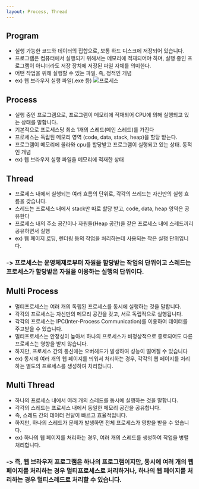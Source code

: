 ```yaml
---
layout: Process, Thread
---
```


## Program
- 실행 가능한 코드와 데이터의 집합으로, 보통 하드 디스크에 저장되어 있습니다.
- 프로그램은 컴퓨터에서 실행되기 위해서는 메모리에 적재되어야 하며, 실행 중인 프로그램이 아니더라도 저장 장치에 저장된 파일 자체를 의미한다.
- 어떤 작업을 위해 실행할 수 있는 파일. 즉, 정적인 개념
- ex) 웹 브라우저 실행 파일(.exe 등)
![프로세스](https://gmlwjd9405.github.io/images/os-process-and-thread/process.png)
## Process
- 실행 중인 프로그램으로, 프로그램이 메모리에 적재되어 CPU에 의해 실행되고 있는 상태를 말합니다.
- 기본적으로 프로세스당 최소 1개의 스레드(메인 스레드)를 가진다
- 프로세스는 독립된 메모리 영역 (code, data, stack, heap)을 할당 받는다.
- 프로그램이 메모리에 올라와 cpu를 할당받고 프로그램이 실행되고 있는 상태. 동적인 개념
- ex) 웹 브라우저 실행 파일을 메모리에 적재한 상태

## Thread
- 프로세스 내에서 실행되는 여러 흐름의 단위로, 각각의 쓰레드는 자신만의 실행 흐름을 갖습니다.
- 스레드는 프로세스 내에서 stack만 따로 할당 받고, code, data, heap 영역은 공유한다
- 프로세스 내의 주소 공간이나 자원들(Heap 공간)을 같은 프로세스 내에 스레드끼리 공유하면서 실행
- ex)  웹 페이지 로딩, 렌더링 등의 작업을 처리하는데 사용되는 작은 실행 단위입니다.

### -> 프로세스는 운영체제로부터 자원을 할당받는 작업의 단위이고 스레드는 프로세스가 할당받은 자원을 이용하는 실행의 단위이다.

## Multi Process
- 멀티프로세스는 여러 개의 독립된 프로세스를 동시에 실행하는 것을 말합니다.
- 각각의 프로세스는 자신만의 메모리 공간을 갖고, 서로 독립적으로 실행됩니다.
- 각각의 프로세스는 IPC(Inter-Process Communication)를 이용하여 데이터를 주고받을 수 있습니다.
- 멀티프로세스는 안정성이 높아서 하나의 프로세스가 비정상적으로 종료되어도 다른 프로세스는 영향을 받지 않습니다.
- 하지만, 프로세스 간의 통신에는 오버헤드가 발생하여 성능이 떨어질 수 있습니다
- ex) 동시에 여러 개의 웹 페이지를 띄워서 처리하는 경우, 각각의 웹 페이지를 처리하는 별도의 프로세스를 생성하여 처리합니다.

## Multi Thread
- 하나의 프로세스 내에서 여러 개의 스레드를 동시에 실행하는 것을 말합니다.
- 각각의 스레드는 프로세스 내에서 동일한 메모리 공간을 공유합니다.
- 즉, 스레드 간의 데이터 전달이 빠르고 효율적입니다.
- 하지만, 하나의 스레드가 문제가 발생하면 전체 프로세스가 영향을 받을 수 있습니다.
- ex) 하나의 웹 페이지를 처리하는 경우, 여러 개의 스레드를 생성하여 작업을 병렬 처리합니다.

### -> 즉, 웹 브라우저 프로그램은 하나의 프로그램이지만, 동시에 여러 개의 웹 페이지를 처리하는 경우 멀티프로세스로 처리하거나, 하나의 웹 페이지를 처리하는 경우 멀티스레드로 처리할 수 있습니다.